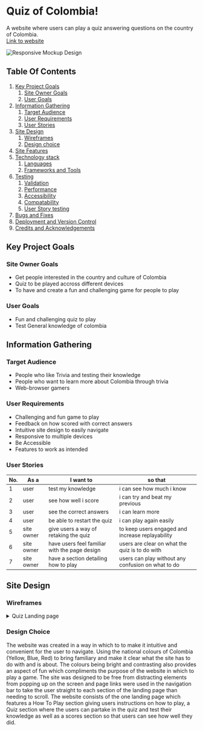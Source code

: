 # Quiz of Colombia!
A website where users can play a quiz answering questions on the country of Colombia.\
[Link to website](website-link-here)

![Responsive Mockup Design](screenshot-image-here)

## Table Of Contents

1. [Key Project Goals](#key-project-goals)
    1. [Site Owner Goals](#site-owner-goals)
    2. [User Goals](#user-goals)
2. [Information Gathering](#information-gathering)
    1. [Target Audience](#target-audience)
    2. [User Requirements](#user-requirements)
    3. [User Stories](#user-stories)
3. [Site Design](#site-design)
    1. [Wireframes](#wireframes)
    2. [Design choice](#design-choice)
4. [Site Features](#linkhere)
5. [Technology stack](#linkhere)
    1. [Languages](#linkhere)
    2. [Frameworks and Tools](#linkhere)
6. [Testing](#linkhere)
    1. [Validation](#linkhere)
    2. [Performance](#linkhere)
    3. [Accessibility](#linkhere)
    4. [Compatability](#linkhere)
    5. [User Story testing](#linkhere)
7. [Bugs and Fixes](#linkhere)
9. [Deployment and Version Control](#linkhere)
10. [Credits and Acknowledgements](#linkhere)


## Key Project Goals

### Site Owner Goals
* Get people interested in the country and culture of Colombia
* Quiz to be played accross different devices
* To have and create a fun and challenging game for people to play

### User Goals
* Fun and challenging quiz to play
* Test General knowledge of colombia

## Information Gathering

### Target Audience
* People who like Trivia and testing their knowledge
* People who want to learn more about Colombia through trivia
* Web-browser gamers

### User Requirements
* Challenging and fun game to play
* Feedback on how scored with correct answers
* Intuitive site design to easily navigate
* Responsive to multiple devices
* Be Accessible
* Features to work as intended

### User Stories
No. | As a | I want to | so that
----|------|-----------|--------
1 | user | test my knowledge | i can see how much i know
2 | user | see how well i score | i can try and beat my previous
3 | user | see the correct answers | i can learn more 
4 | user | be able to restart the quiz | i can play again easily
5 | site owner | give users a way of retaking the quiz | to keep users engaged and increase replayability
6 | site owner | have users feel familiar with the page design | users are clear on what the quiz is to do with
7 | site owner | have a section detailing how to play | users can play without any confusion on what to do

## Site Design

### Wireframes
<details>
<summary>Quiz Landing page</summary>
<img src="documents/wireframes/landingpage.png" alt="Quiz landing page image">
</details>

### Design Choice
The website was created in a way in which to to make it intuitive and convenient for the user to navigate.
Using the national colours of Colombia (Yellow, Blue, Red) to bring familiary and make it clear what the site
has to do with and is about. The colours being bright and contrasting also provides an aspect of fun which
compliments the purpose of the website in which to play a game. The site was designed to be free from distracting 
elements from popping up on the screen and page links were used in the navigation bar to take the user straight to 
each section of the landing page than needing to scroll. The website consists of the one landing page which features 
a How To Play section giving users instructions on how to play, a Quiz section where the users can partake in the 
quiz and test their knowledge as well as a scores section so that users can see how well they did.